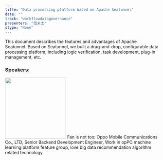 ```yaml
---
title: "Data processing platform based on Apache Seatunnel"
date: "" 
track: "workflowdatagovernance"
presenters: "范未太"
stype: "None"
---
```

This document describes the features and advantages of Apache Seatunnel. Based on Seatunnel, we built a drag-and-drop, configurable data processing platform, including logic verification, task development, plug-in management, etc.
 ### Speakers: 
 <img src="images/speaker/1100.png" width="200" />
 Fan is not too: Oppo Mobile Communications Co., LTD, Senior Backend Development Engineer, Work in opPO machine learning platform feature group, love big data recommendation algorithm related technology
 